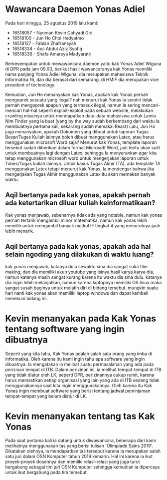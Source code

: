 # Wawancara Daemon Yonas Adiel
Pada hari minggu, 25 agustus 2019 lalu kami:
- 16518057 - Nyoman Kevin Cahyadi Giri
- 16518100 - Jun Ho Choi Hedyatmo
- 16518127 - Fabian Zhafransyah
- 16518334 - Aqil Abdul Aziz Syafiq
- 16518336 - Shafa Amarsya Madyaratri


Berkesempatan untuk mewawancara daemon yaitu kak Yonas Adiel Wiguna di DPR pada jam 09.00, berikut hasil wawancaranya
kak Yonas memiliki nama panjang Yonas Adiel Wiguna, dia merupakan mahasiswa Teknik Informatika 16, dan dia berasal dari semarang. di HMIF dia merupakan vice president of technology.




Kemudian, Jun Ho menanyakan kak Yonas, apakah kak Yonas pernah mengoprek sesuatu yang ilegal? nah menurut kak Yonas Ia sendiri tidak pernah mengoprek apapun
yang termasuk ilegal, namun Ia sering mencari-mencari hal-hal seperti exploit-exploit pada sebuah website, melakukan crawling misalnya untuk mendapatkan
data-data mahasiswa untuk Lamia Nim Finder yang Ia buat (yang by the way sudah berkembang dari waktu Ia membuatnya pertama kali, sekarang sudah memakai React)
Lalu, Jun Ho juga menanyakan, apakah Dokumen yang dibuat untuk laporan Tugas Besar/Tugas Kuliah lainnya boleh dibuat menggunakan Latex, atau harus menggunakan microsoft Word saja?
Menurut kak Yonas, template laporan tersebut sudah diberikan dalam format Microsoft Word, jadi tentu akan sulit untuk membuatnya lagi dengan Latex, sehingga Ia menyarankan
agar kita tetap menggunakan microsoft word untuk mengerjakan laporan untuk Tubes/Tugas kuliah lainnya. Untuk kasus Tugas Akhir (TA), ada template TA menggunakan
Latex tetapi menurut kak Yonas, Ia mendengar bahwa jika mengerjakan Tugas Akhir menggunakan Latex itu akan memakan banyak waktu.

## Aqil bertanya pada kak yonas, apakah pernah ada ketertarikan diluar kuliah keinformatikaan?
Kak yonas menjawab, sebenarnya tidak ada yang notable, namun kak yonas pernah tertarik mengambil minor matematika, namun kak yonas lebih memilih untuk mengambil banyak matkul IF tingkat 4 yang menurutnya jauh lebih menarik.

## Aqil bertanya pada kak yonas, apakah ada hal selain ngoding yang dilakukan di waktu luang?
kak yonas menjawab, katanya dulu sewaktu sma dia sangat suka film making, dan dia memiliki akun youtube yang isinya hasil karya karya dia, namun katanya masih sangat kurang karena itu waktu dia sma dulu. katanya dia ingin lebih melanjutkan, namun karena laptopnya memiliki OS linux maka sangat susah baginya untuk melatih diri di bidang tersebut, mungkin suatu hari nanti kak yonas akan memiliki laptop windows dan dapat kembali menekuni bidang ini.

# Kevin menanyakan pada Kak Yonas tentang software yang ingin dibuatnya
Seperti yang kita tahu, Kak Yonas adalah salah satu orang yang imba di informatika. Oleh karena itu kami ingin tahu apa software yang ingin dibuatnya. Ia mengatakan ia melihat suatu permasalahan yang ada pada perizinan tempat di ITB. Dalam perizinan ini, ia melihat tempat-tempat di ITB yang tidak diatur oleh LK, seperti DPR, perizinannya cukup rumit, karena harus memastikan setiap organisasi yang lain yang ada di ITB sedang tidak menggunakannya saat kita ingin menggunakannya. Oleh karena itu Kak Yonas ingin membuat software yang berisi tentang jadwal peminjaman tempat-tempat yang belum diatur di LK.

# Kevin menanyakan tentang tas Kak Yonas
Pada saat pertama kali ia datang untuk diwawancara, beberapa dari kami melihatnya menggunakan tas yang berisi tulisan 'Olimpiade Sains 2019'. Dikatakan olehnya, ia mendapatkan tas tersebut karena ia merupakan salah satu juri dalam OSN Komputer tahun 2019 kemarin. Hal ini karena ia ikut proyek-proyek dosennya dan memliki relasi-relasi yang juga turut bergabung sebagai tim juri OSN Komputer sehingga kemudian ia dipercaya untuk ikut bergabung pada tim tersebut.
